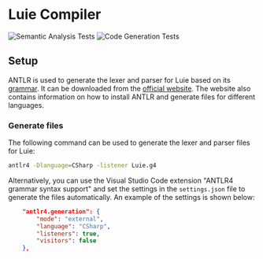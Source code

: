 # Luie Compiler
![Semantic Analysis Tests](https://github.com/SaschaRWTH/LuieCompiler/actions/workflows/semanticanalysis.yml/badge.svg)
![Code Generation Tests](https://github.com/SaschaRWTH/LuieCompiler/actions/workflows/codegen.yml/badge.svg)

## Setup
ANTLR is used to generate the lexer and parser for Luie based on its [grammar](./LUIECompiler/Luie.g4). It can be downloaded from the [official website](https://www.antlr.org/download.html). The website also contains information on how to install ANTLR and generate files for different languages.

### Generate files
The following command can be used to generate the lexer and parser files for Luie:
```bash
antlr4 -Dlanguage=CSharp -listener Luie.g4
```

Alternatively, you can use the Visual Studio Code extension "ANTLR4 grammar syntax support" and set the settings in the `settings.json` file to generate the files automatically. An example of the settings is shown below:
```json
    "antlr4.generation": {
        "mode": "external",
        "language": "CSharp",
        "listeners": true,
        "visitors": false
    },
```
